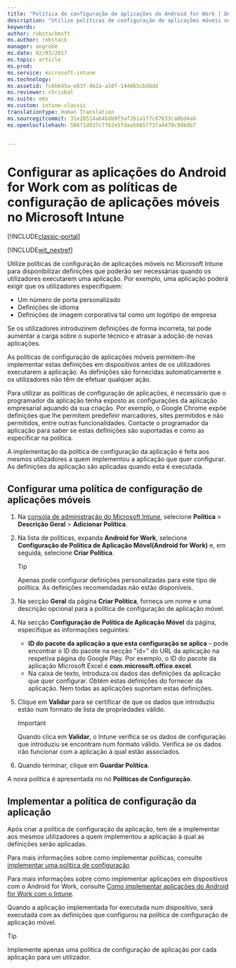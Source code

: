 ```yaml
---
title: "Política de configuração de aplicações do Android for Work | Documentos da Microsoft"
description: "Utilize políticas de configuração de aplicações móveis no Intune para disponibilizar definições que poderão ser necessárias quando os utilizadores executarem uma aplicação do Android for Work."
keywords: 
author: robstackmsft
ms.author: robstack
manager: angrobe
ms.date: 02/03/2017
ms.topic: article
ms.prod: 
ms.service: microsoft-intune
ms.technology: 
ms.assetid: fc6b645a-e837-4b2a-a10f-144065cbd8dd
ms.reviewer: chrisbal
ms.suite: ems
ms.custom: intune-classic
translationtype: Human Translation
ms.sourcegitcommit: 31e28514ab4bdb0f5af261a1f7c87633ca0bd4a6
ms.openlocfilehash: 58671d037c7f62e5fdaa56657737a4470c90bdb7


---
```


# <a name="configure-android-for-work-apps-with-mobile-app-configuration-policies-in-microsoft-intune"></a>Configurar as aplicações do Android for Work com as políticas de configuração de aplicações móveis no Microsoft Intune

[!INCLUDE[classic-portal](../includes/classic-portal.md)]

[!INCLUDE[wit_nextref](../includes/afw_rollout_disclaimer.md)]

Utilize políticas de configuração de aplicações móveis no Microsoft Intune para disponibilizar definições que poderão ser necessárias quando os utilizadores executarem uma aplicação. Por exemplo, uma aplicação poderá exigir que os utilizadores especifiquem:

-   Um número de porta personalizado
-   Definições de idioma
-   Definições de imagem corporativa tal como um logótipo de empresa

Se os utilizadores introduzirem definições de forma incorreta, tal pode aumentar a carga sobre o suporte técnico e atrasar a adoção de novas aplicações.

As políticas de configuração de aplicações móveis permitem-lhe implementar estas definições em dispositivos antes de os utilizadores executarem a aplicação. As definições são fornecidas automaticamente e os utilizadores não têm de efetuar qualquer ação.

Para utilizar as políticas de configuração de aplicações, é necessário que o programador da aplicação tenha exposto as configurações da aplicação empresarial aquando da sua criação. Por exemplo, o Google Chrome expõe definições que lhe permitem predefinir marcadores, sites permitidos e não permitidos, entre outras funcionalidades. Contacte o programador da aplicação para saber se estas definições são suportadas e como as especificar na política.

A implementação da política de configuração da aplicação é feita aos mesmos utilizadores a quem implementou a aplicação que quer configurar. As definições da aplicação são aplicadas quando esta é executada.

## <a name="configure-a-mobile-app-configuration-policy"></a>Configurar uma política de configuração de aplicações móveis

1.  Na [consola de administração do Microsoft Intune](https://manage.microsoft.com), selecione **Política** &gt; **Descrição Geral** &gt; **Adicionar Política**.

2.  Na lista de políticas, expanda **Android for Work**, selecione **Configuração de Política de Aplicação Móvel(Android for Work)** e, em seguida, selecione **Criar Política**.

    > [!TIP]
    > Apenas pode configurar definições personalizadas para este tipo de política. As definições recomendadas não estão disponíveis.

3.  Na secção **Geral** da página **Criar Política**, forneça um nome e uma descrição opcional para a política de configuração de aplicação móvel.

4. Na secção **Configuração de Política de Aplicação Móvel** da página, especifique as informações seguintes:
    - **ID do pacote da aplicação a que esta configuração se aplica** – pode encontrar o ID do pacote na secção "id=" do URL da aplicação na respetiva página do Google Play. Por exemplo, o ID do pacote da aplicação Microsoft Excel é **com.microsoft.office.excel**.
    - Na caixa de texto, introduza os dados das definições da aplicação que quer configurar. Obtém estas definições do fornecer da aplicação. Nem todas as aplicações suportam estas definições.
5.  Clique em **Validar** para se certificar de que os dados que introduziu estão num formato de lista de propriedades válido.

    > [!IMPORTANT]
    > Quando clica em **Validar**, o Intune verifica se os dados de configuração que introduziu se encontram num formato válido. Verifica se os dados irão funcionar com a aplicação à qual estão associados.

6.  Quando terminar, clique em **Guardar Política**.

A nova política é apresentada no nó **Políticas de Configuração**.


## <a name="deploy-the-app-configuration-policy"></a>Implementar a política de configuração da aplicação
Após criar a política de configuração da aplicação, tem de a implementar aos mesmos utilizadores a quem implementou a aplicação à qual as definições serão aplicadas.

Para mais informações sobre como implementar políticas, consulte [implementar uma política de configuração](/intune/deploy-use/manage-settings-and-features-on-your-devices-with-microsoft-intune-policies#deploy-a-configuration-policy)

Para mais informações sobre como implementar aplicações em dispositivos com o Android for Work, consulte [Como implementar aplicações do Android for Work com o Intune](android-for-work-apps.md).

Quando a aplicação implementada for executada num dispositivo, será executada com as definições que configurou na política de configuração de aplicação móvel.

> [!TIP]
> Implemente apenas uma política de configuração de aplicação por cada aplicação para um utilizador.



<!--HONumber=Feb17_HO1-->


